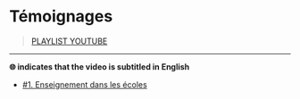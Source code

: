 # Témoignages

> [PLAYLIST YOUTUBE](https://www.youtube.com/playlist?list=PLrSOXFDHBtfFlEp6sKRrTAVzzuld7-TsC)

---

**🌐 indicates that the video is subtitled in English**

+ [\#1. Enseignement dans les écoles](#)
